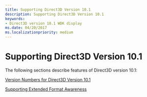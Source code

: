 ```yaml
---
title: Supporting Direct3D Version 10.1
description: Supporting Direct3D Version 10.1
keywords:
- Direct3D version 10.1 WDK display
ms.date: 04/20/2017
ms.localizationpriority: medium
---
```


# Supporting Direct3D Version 10.1


The following sections describe features of Direct3D version 10.1:

[Version Numbers for Direct3D Version 10.1](version-numbers-for-direct3d-version-10-1.md)

[Supporting Extended Format Awareness](supporting-extended-format-awareness.md)

 

 





